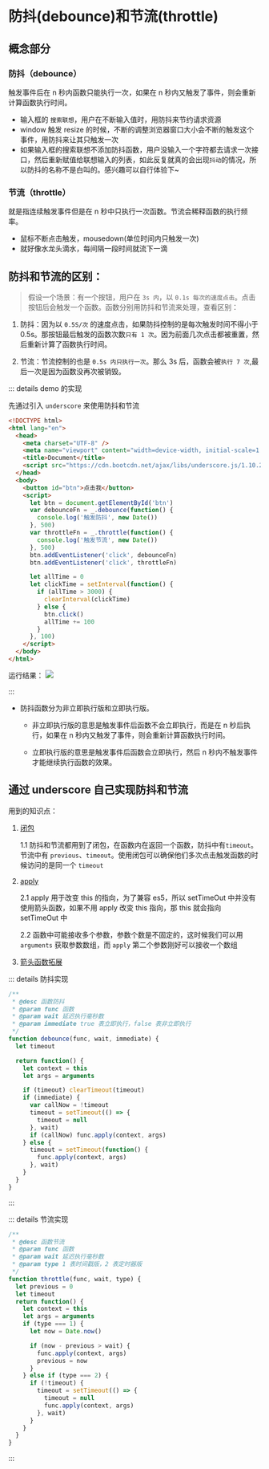 # 防抖(debounce)和节流(throttle)

## 概念部分

### 防抖（debounce）

触发事件后在 n 秒内函数只能执行一次，如果在 n 秒内又触发了事件，则会重新计算函数执行时间。

- 输入框的 `搜索联想`，用户在不断输入值时，用防抖来节约请求资源
- window 触发 resize 的时候，不断的调整浏览器窗口大小会不断的触发这个事件，用防抖来让其只触发一次
- 如果输入框的搜索联想不添加防抖函数，用户没输入一个字符都去请求一次接口，然后重新赋值给联想输入的列表，如此反复就真的会出现`抖动`的情况，所以防抖的名称不是白叫的。感兴趣可以自行体验下~

### 节流（throttle）

就是指连续触发事件但是在 n 秒中只执行一次函数。节流会稀释函数的执行频率。

- 鼠标不断点击触发，mousedown(单位时间内只触发一次)
- 就好像水龙头滴水，每间隔一段时间就流下一滴

## 防抖和节流的区别：

> 假设一个场景：有一个按钮，用户在 `3s 内`，以 `0.1s 每次的速度点击`。点击按钮后会触发一个函数。函数分别用防抖和节流来处理，查看区别：

1. 防抖：因为以 `0.5S/次` 的速度点击，如果防抖控制的是每次触发时间不得小于 0.5s。那按钮最后触发的函数次数`只有 1 次`。因为前面几次点击都被重置，然后重新计算了函数执行时间。

2. 节流：节流控制的也是 `0.5s 内只执行一次`。那么 3s 后，函数会被`执行 7 次`,最后一次是因为函数没再次被销毁。

::: details demo 的实现

先通过引入 `underscore` 来使用防抖和节流

```html
<!DOCTYPE html>
<html lang="en">
  <head>
    <meta charset="UTF-8" />
    <meta name="viewport" content="width=device-width, initial-scale=1.0" />
    <title>Document</title>
    <script src="https://cdn.bootcdn.net/ajax/libs/underscore.js/1.10.2/underscore-min.min.js"></script>
  </head>
  <body>
    <button id="btn">点击我</button>
    <script>
      let btn = document.getElementById('btn')
      var debounceFn = _.debounce(function() {
        console.log('触发防抖', new Date())
      }, 500)
      var throttleFn = _.throttle(function() {
        console.log('触发节流', new Date())
      }, 500)
      btn.addEventListener('click', debounceFn)
      btn.addEventListener('click', throttleFn)

      let allTime = 0
      let clickTime = setInterval(function() {
        if (allTime > 3000) {
          clearInterval(clickTime)
        } else {
          btn.click()
          allTime += 100
        }
      }, 100)
    </script>
  </body>
</html>
```

运行结果：
![](https://gitee.com/Jioho/img/raw/master/knowledge/logo/20200612233745.png)

:::

- 防抖函数分为非立即执行版和立即执行版。

  - 非立即执行版的意思是触发事件后函数不会立即执行，而是在 n 秒后执行，如果在 n 秒内又触发了事件，则会重新计算函数执行时间。

  - 立即执行版的意思是触发事件后函数会立即执行，然后 n 秒内不触发事件才能继续执行函数的效果。

## 通过 underscore 自己实现防抖和节流

用到的知识点：

1. [闭包](#闭包-进阶必问！)

   1.1 防抖和节流都用到了闭包，在函数内在返回一个函数，防抖中有`timeout`。节流中有 `previous`、`timeout`。使用闭包可以确保他们多次点击触发函数的时候访问的是同一个 `timeout`

2. [apply](./01.基础.html#apply，call，bind-区别)

   2.1 apply 用于改变 this 的指向，为了兼容 es5，所以 setTimeOut 中并没有使用箭头函数，如果不用 apply 改变 this 指向，那 this 就会指向 setTimeOut 中

   2.2 函数中可能接收多个参数，参数个数是不固定的，这时候我们可以用 `arguments` 获取参数数组，而 `apply` 第二个参数刚好可以接收一个数组

3. [箭头函数拓展](./01.基础.html#箭头函数的特点)

::: details 防抖实现

```js
/**
 * @desc 函数防抖
 * @param func 函数
 * @param wait 延迟执行毫秒数
 * @param immediate true 表立即执行，false 表非立即执行
 */
function debounce(func, wait, immediate) {
  let timeout

  return function() {
    let context = this
    let args = arguments

    if (timeout) clearTimeout(timeout)
    if (immediate) {
      var callNow = !timeout
      timeout = setTimeout(() => {
        timeout = null
      }, wait)
      if (callNow) func.apply(context, args)
    } else {
      timeout = setTimeout(function() {
        func.apply(context, args)
      }, wait)
    }
  }
}
```

:::

::: details 节流实现

```js
/**
 * @desc 函数节流
 * @param func 函数
 * @param wait 延迟执行毫秒数
 * @param type 1 表时间戳版，2 表定时器版
 */
function throttle(func, wait, type) {
  let previous = 0
  let timeout
  return function() {
    let context = this
    let args = arguments
    if (type === 1) {
      let now = Date.now()

      if (now - previous > wait) {
        func.apply(context, args)
        previous = now
      }
    } else if (type === 2) {
      if (!timeout) {
        timeout = setTimeout(() => {
          timeout = null
          func.apply(context, args)
        }, wait)
      }
    }
  }
}
```

:::
